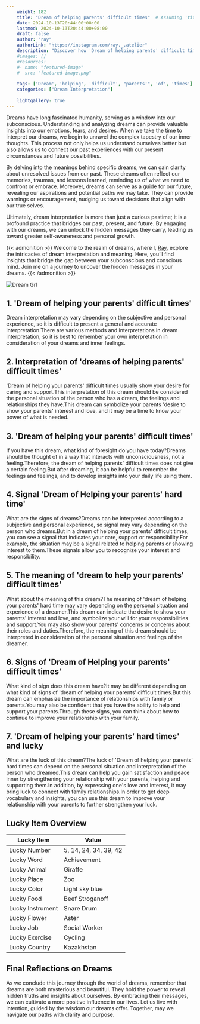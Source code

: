 ```yaml
---
    weight: 182
    title: "Dream of helping parents' difficult times"  # Assuming 'title' column exists
    date: 2024-10-13T20:44:00+08:00
    lastmod: 2024-10-13T20:44:00+08:00
    draft: false
    author: "ray"
    authorLink: "https://instagram.com/ray._.atelier"
    description: "Discover how 'Dream of helping parents' difficult times' can interpret your future and uncover its significant meanings in your life."
    #images: []
    #resources:
    #- name: "featured-image"
    #  src: "featured-image.png"
    
    tags: ['Dream', 'helping', 'difficult', "parents'", 'of', 'times']
    categories: ["Dream Interpretation"]
    
    lightgallery: true
---
```

    
Dreams have long fascinated humanity, serving as a window into our subconscious. Understanding and analyzing dreams can provide valuable insights into our emotions, fears, and desires. When we take the time to interpret our dreams, we begin to unravel the complex tapestry of our inner thoughts. This process not only helps us understand ourselves better but also allows us to connect our past experiences with our present circumstances and future possibilities.

By delving into the meanings behind specific dreams, we can gain clarity about unresolved issues from our past. These dreams often reflect our memories, traumas, and lessons learned, reminding us of what we need to confront or embrace. Moreover, dreams can serve as a guide for our future, revealing our aspirations and potential paths we may take. They can provide warnings or encouragement, nudging us toward decisions that align with our true selves.

Ultimately, dream interpretation is more than just a curious pastime; it is a profound practice that bridges our past, present, and future. By engaging with our dreams, we can unlock the hidden messages they carry, leading us toward greater self-awareness and personal growth.

{{< admonition >}}
Welcome to the realm of dreams, where I, [Ray](https://instagram.com/ray._.atelier), explore the intricacies of dream interpretation and meaning. Here, you’ll find insights that bridge the gap between your subconscious and conscious mind. Join me on a journey to uncover the hidden messages in your dreams.
{{< /admonition >}}

![Dream Grl](https://cdn.pixabay.com/photo/2017/11/02/03/35/gothic-2910057_1280.jpg "Dream Grl")

## 1. 'Dream of helping your parents' difficult times'
Dream interpretation may vary depending on the subjective and personal experience, so it is difficult to present a general and accurate interpretation.There are various methods and interpretations in dream interpretation, so it is best to remember your own interpretation in consideration of your dreams and inner feelings.

## 2. Interpretation of 'dreams of helping parents' difficult times'
'Dream of helping your parents' difficult times usually show your desire for caring and support.This interpretation of this dream should be considered the personal situation of the person who has a dream, the feelings and relationships they have.This dream can symbolize your parents 'desire to show your parents' interest and love, and it may be a time to know your power of what is needed.

## 3. 'Dream of helping your parents' difficult times'
If you have this dream, what kind of foresight do you have today?Dreams should be thought of in a way that interacts with unconsciousness, not a feeling.Therefore, the dream of helping parents' difficult times does not give a certain feeling.But after dreaming, it can be helpful to remember the feelings and feelings, and to develop insights into your daily life using them.

## 4. Signal 'Dream of Helping your parents' hard time'
What are the signs of dreams?Dreams can be interpreted according to a subjective and personal experience, so signal may vary depending on the person who dreams.But in a dream of helping your parents' difficult times, you can see a signal that indicates your care, support or responsibility.For example, the situation may be a signal related to helping parents or showing interest to them.These signals allow you to recognize your interest and responsibility.

## 5. The meaning of 'dream to help your parents' difficult times'
What about the meaning of this dream?The meaning of 'dream of helping your parents' hard time may vary depending on the personal situation and experience of a dreamer.This dream can indicate the desire to show your parents' interest and love, and symbolize your will for your responsibilities and support.You may also show your parents' concerns or concerns about their roles and duties.Therefore, the meaning of this dream should be interpreted in consideration of the personal situation and feelings of the dreamer.

## 6. Signs of 'Dream of Helping your parents' difficult times'
What kind of sign does this dream have?It may be different depending on what kind of signs of 'dream of helping your parents' difficult times.But this dream can emphasize the importance of relationships with family or parents.You may also be confident that you have the ability to help and support your parents.Through these signs, you can think about how to continue to improve your relationship with your family.

## 7. 'Dream of helping your parents' hard times' and lucky
What are the luck of this dream?The luck of 'Dream of helping your parents' hard times can depend on the personal situation and interpretation of the person who dreamed.This dream can help you gain satisfaction and peace inner by strengthening your relationship with your parents, helping and supporting them.In addition, by expressing one's love and interest, it may bring luck to connect with family relationships.In order to get deep vocabulary and insights, you can use this dream to improve your relationship with your parents to further strengthen your luck.

## Lucky Item Overview
| Lucky Item          | Value              |
|---------------|--------------------|
| Lucky Number        | 5, 14, 24, 34, 39, 42  |
| Lucky Word          | Achievement |
| Lucky Animal        | Giraffe |
| Lucky Place         | Zoo     |
| Lucky Color         | Light sky blue     |
| Lucky Food          | Beef Stroganoff      |
| Lucky Instrument    | Snare Drum |
| Lucky Flower        | Aster    |
| Lucky Job           | Social Worker       |
| Lucky Exercise      | Cycling  |
| Lucky Country       | Kazakhstan    |


##  Final Reflections on Dreams

As we conclude this journey through the world of dreams, remember that dreams are both mysterious and beautiful. They hold the power to reveal hidden truths and insights about ourselves. By embracing their messages, we can cultivate a more positive influence in our lives. Let us live with intention, guided by the wisdom our dreams offer. Together, may we navigate our paths with clarity and purpose.
